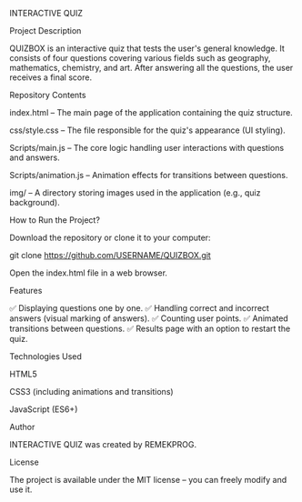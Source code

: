 INTERACTIVE QUIZ

Project Description

QUIZBOX is an interactive quiz that tests the user's general knowledge. It consists of four questions covering various fields such as geography, mathematics, chemistry, and art. After answering all the questions, the user receives a final score.

Repository Contents

index.html – The main page of the application containing the quiz structure.

css/style.css – The file responsible for the quiz's appearance (UI styling).

Scripts/main.js – The core logic handling user interactions with questions and answers.

Scripts/animation.js – Animation effects for transitions between questions.

img/ – A directory storing images used in the application (e.g., quiz background).

How to Run the Project?

Download the repository or clone it to your computer:

git clone https://github.com/USERNAME/QUIZBOX.git

Open the index.html file in a web browser.

Features

✅ Displaying questions one by one.
✅ Handling correct and incorrect answers (visual marking of answers).
✅ Counting user points.
✅ Animated transitions between questions.
✅ Results page with an option to restart the quiz.

Technologies Used

HTML5

CSS3 (including animations and transitions)

JavaScript (ES6+)

Author

INTERACTIVE QUIZ was created by REMEKPROG.

License

The project is available under the MIT license – you can freely modify and use it.

